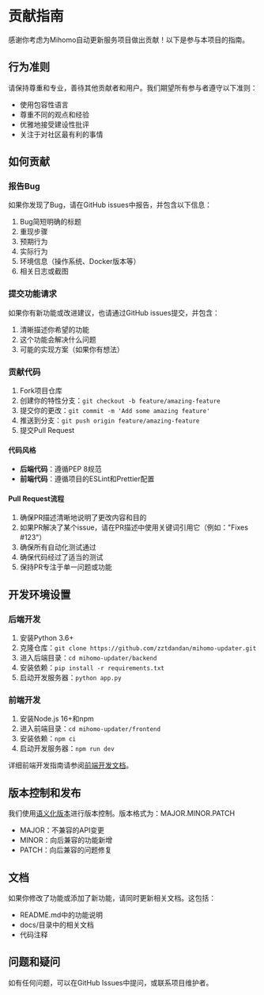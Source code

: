# 贡献指南

感谢你考虑为Mihomo自动更新服务项目做出贡献！以下是参与本项目的指南。

## 行为准则

请保持尊重和专业，善待其他贡献者和用户。我们期望所有参与者遵守以下准则：

- 使用包容性语言
- 尊重不同的观点和经验
- 优雅地接受建设性批评
- 关注于对社区最有利的事情

## 如何贡献

### 报告Bug

如果你发现了Bug，请在GitHub issues中报告，并包含以下信息：

1. Bug简短明确的标题
2. 重现步骤
3. 预期行为
4. 实际行为
5. 环境信息（操作系统、Docker版本等）
6. 相关日志或截图

### 提交功能请求

如果你有新功能或改进建议，也请通过GitHub issues提交，并包含：

1. 清晰描述你希望的功能
2. 这个功能会解决什么问题
3. 可能的实现方案（如果你有想法）

### 贡献代码

1. Fork项目仓库
2. 创建你的特性分支：`git checkout -b feature/amazing-feature`
3. 提交你的更改：`git commit -m 'Add some amazing feature'`
4. 推送到分支：`git push origin feature/amazing-feature`
5. 提交Pull Request

#### 代码风格

- **后端代码**：遵循PEP 8规范
- **前端代码**：遵循项目的ESLint和Prettier配置

#### Pull Request流程

1. 确保PR描述清晰地说明了更改内容和目的
2. 如果PR解决了某个issue，请在PR描述中使用关键词引用它（例如："Fixes #123"）
3. 确保所有自动化测试通过
4. 确保代码经过了适当的测试
5. 保持PR专注于单一问题或功能

## 开发环境设置

### 后端开发

1. 安装Python 3.6+
2. 克隆仓库：`git clone https://github.com/zztdandan/mihomo-updater.git`
3. 进入后端目录：`cd mihomo-updater/backend`
4. 安装依赖：`pip install -r requirements.txt`
5. 启动开发服务器：`python app.py`

### 前端开发

1. 安装Node.js 16+和npm
2. 进入前端目录：`cd mihomo-updater/frontend`
3. 安装依赖：`npm ci`
4. 启动开发服务器：`npm run dev`

详细前端开发指南请参阅[前端开发文档](frontend.md)。

## 版本控制和发布

我们使用[语义化版本](https://semver.org/)进行版本控制。版本格式为：MAJOR.MINOR.PATCH

- MAJOR：不兼容的API变更
- MINOR：向后兼容的功能新增
- PATCH：向后兼容的问题修复

## 文档

如果你修改了功能或添加了新功能，请同时更新相关文档。这包括：

- README.md中的功能说明
- docs/目录中的相关文档
- 代码注释

## 问题和疑问

如有任何问题，可以在GitHub Issues中提问，或联系项目维护者。 